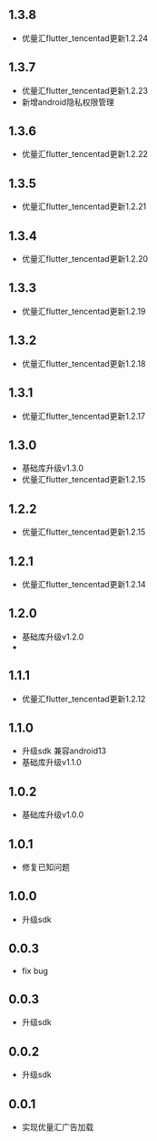 ## 1.3.8
* 优量汇flutter_tencentad更新1.2.24

## 1.3.7
* 优量汇flutter_tencentad更新1.2.23
* 新增android隐私权限管理

## 1.3.6
* 优量汇flutter_tencentad更新1.2.22

## 1.3.5
* 优量汇flutter_tencentad更新1.2.21

## 1.3.4
* 优量汇flutter_tencentad更新1.2.20

## 1.3.3
* 优量汇flutter_tencentad更新1.2.19

## 1.3.2
* 优量汇flutter_tencentad更新1.2.18

## 1.3.1
* 优量汇flutter_tencentad更新1.2.17

## 1.3.0

* 基础库升级v1.3.0
* 优量汇flutter_tencentad更新1.2.15

## 1.2.2

* 优量汇flutter_tencentad更新1.2.15

## 1.2.1

* 优量汇flutter_tencentad更新1.2.14

## 1.2.0

* 基础库升级v1.2.0
* 
## 1.1.1

* 优量汇flutter_tencentad更新1.2.12

## 1.1.0

* 升级sdk 兼容android13
* 基础库升级v1.1.0

## 1.0.2

* 基础库升级v1.0.0

## 1.0.1

* 修复已知问题

## 1.0.0

* 升级sdk

## 0.0.3

* fix bug

## 0.0.3

* 升级sdk

## 0.0.2

* 升级sdk

## 0.0.1

* 实现优量汇广告加载
